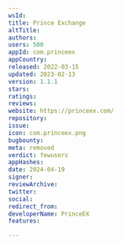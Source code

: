 ```yaml
---
wsId: 
title: Prince Exchange
altTitle: 
authors: 
users: 500
appId: com.princeex
appCountry: 
released: 2022-03-15
updated: 2023-02-13
version: 1.1.1
stars: 
ratings: 
reviews: 
website: https://princeex.com/
repository: 
issue: 
icon: com.princeex.png
bugbounty: 
meta: removed
verdict: fewusers
appHashes: 
date: 2024-04-19
signer: 
reviewArchive: 
twitter: 
social: 
redirect_from: 
developerName: PrinceEX
features: 

---
```


